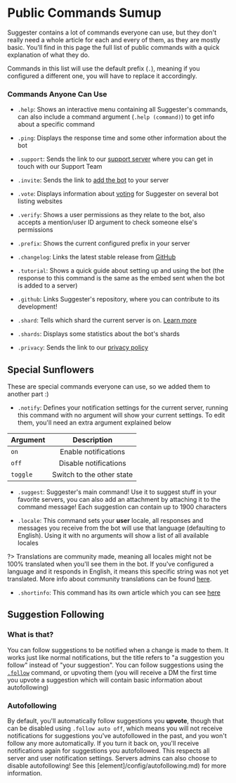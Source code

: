 # Public Commands Sumup
Suggester contains a lot of commands everyone can use, but they don't really need a whole article for each and every of them, as they are mostly basic. You'll find in this page the full list of public commands with a quick explanation of what they do.

Commands in this list will use the default prefix (`.`), meaning if you configured a different one, you will have to replace it accordingly.

### Commands Anyone Can Use

- `.help`: Shows an interactive menu containing all Suggester's commands, can also include a command argument (`.help (command)`) to get info about a specific command

- `.ping`: Displays the response time and some other information about the bot

- `.support`: Sends the link to our [support server](https://suggester.js.org/support) where you can get in touch with our Support Team

- `.invite`: Sends the link to [add the bot](https://suggester.js.org/invite) to your server

- `.vote`: Displays information about [voting](topics/supporting.md) for Suggester on several bot listing websites 

- `.verify`: Shows a user permissions as they relate to the bot, also accepts a mention/user ID argument to check someone else's permissions

- `.prefix`: Shows the current configured prefix in your server

- `.changelog`: Links the latest stable release from [GitHub](https://github.com/Suggester/Suggester/releases/latest)

- `.tutorial`: Shows a quick guide about setting up and using the bot (the response to this command is the same as the embed sent when the bot is added to a server)

- `.github`: Links Suggester's repository, where you can contribute to its development!

- `.shard`: Tells which shard the current server is on. [Learn more](https://discord.com/developers/docs/topics/gateway#sharding)
- `.shards`: Displays some statistics about the bot's shards

- `.privacy`: Sends the link to our [privacy policy](legal.md)

## Special Sunflowers

These are special commands everyone can use, so we added them to another part :)

- `.notify`: Defines your notification settings for the current server, running this command with no argument will show your current settings. To edit them, you'll need an extra argument explained below

| Argument              |                Description                   |
|-----------------------|:--------------------------------------------:|
| `on`                  | Enable notifications                         |
| `off`                 | Disable notifications                        |
| `toggle`              | Switch to the other state                    |
  
- `.suggest`: Suggester's main command! Use it to suggest stuff in your favorite servers, you can also add an attachment by attaching it to the command message! Each suggestion can contain up to 1900 characters

- `.locale`: This command sets your **user** locale, all responses and messages you receive from the bot will use that language (defaulting to English). Using it with no arguments will show a list of all available locales

?> Translations are community made, meaning all locales might not be 100% translated when you'll see them in the bot. If you've configured a language and it responds in English, it means this specific string was not yet translated. More info about community translations can be found [here](community-programs?id=🌐-translating-suggester). 

- `.shortinfo`: This command has its own article which you can see [here](topics/shortinfo.md)



## Suggestion Following

### What is that?
You can follow suggestions to be notified when a change is made to them. It works just like normal notifications, but the title refers to "a suggestion you follow" instead of "your suggestion". You can follow suggestions using the [`.follow`](topics/follow.md) command, or upvoting them (you will receive a DM the first time you upvote a suggestion which will contain basic information about autofollowing)

### Autofollowing 
By default, you'll automatically follow suggestions you **upvote**, though that can be disabled using `.follow auto off`, which means you will not receive notifications for suggestions you've autofollowed in the past, and you won't follow any more automatically. If you turn it back on, you'll receive notifications again for suggestions you autofollowed. This respects all server and user notification settings.
Servers admins can also choose to disable autofollowing! See this [element]/config/autofollowing.md) for more information.  











